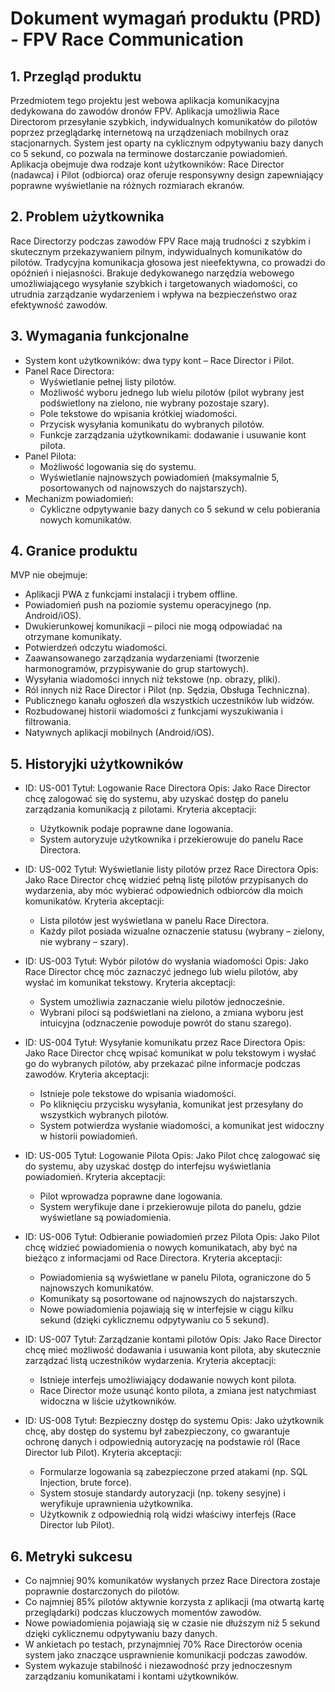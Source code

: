 # Dokument wymagań produktu (PRD) - FPV Race Communication
## 1. Przegląd produktu
Przedmiotem tego projektu jest webowa aplikacja komunikacyjna dedykowana do zawodów dronów FPV. Aplikacja umożliwia Race Directorom przesyłanie szybkich, indywidualnych komunikatów do pilotów poprzez przeglądarkę internetową na urządzeniach mobilnych oraz stacjonarnych. System jest oparty na cyklicznym odpytywaniu bazy danych co 5 sekund, co pozwala na terminowe dostarczanie powiadomień. Aplikacja obejmuje dwa rodzaje kont użytkowników: Race Director (nadawca) i Pilot (odbiorca) oraz oferuje responsywny design zapewniający poprawne wyświetlanie na różnych rozmiarach ekranów.

## 2. Problem użytkownika
Race Directorzy podczas zawodów FPV Race mają trudności z szybkim i skutecznym przekazywaniem pilnym, indywidualnych komunikatów do pilotów. Tradycyjna komunikacja głosowa jest nieefektywna, co prowadzi do opóźnień i niejasności. Brakuje dedykowanego narzędzia webowego umożliwiającego wysyłanie szybkich i targetowanych wiadomości, co utrudnia zarządzanie wydarzeniem i wpływa na bezpieczeństwo oraz efektywność zawodów.

## 3. Wymagania funkcjonalne
- System kont użytkowników: dwa typy kont – Race Director i Pilot.
- Panel Race Directora:
  - Wyświetlanie pełnej listy pilotów.
  - Możliwość wyboru jednego lub wielu pilotów (pilot wybrany jest podświetlony na zielono, nie wybrany pozostaje szary).
  - Pole tekstowe do wpisania krótkiej wiadomości.
  - Przycisk wysyłania komunikatu do wybranych pilotów.
  - Funkcje zarządzania użytkownikami: dodawanie i usuwanie kont pilota.
- Panel Pilota:
  - Możliwość logowania się do systemu.
  - Wyświetlanie najnowszych powiadomień (maksymalnie 5, posortowanych od najnowszych do najstarszych).
- Mechanizm powiadomień:
  - Cykliczne odpytywanie bazy danych co 5 sekund w celu pobierania nowych komunikatów.

## 4. Granice produktu
MVP nie obejmuje:
- Aplikacji PWA z funkcjami instalacji i trybem offline.
- Powiadomień push na poziomie systemu operacyjnego (np. Android/iOS).
- Dwukierunkowej komunikacji – piloci nie mogą odpowiadać na otrzymane komunikaty.
- Potwierdzeń odczytu wiadomości.
- Zaawansowanego zarządzania wydarzeniami (tworzenie harmonogramów, przypisywanie do grup startowych).
- Wysyłania wiadomości innych niż tekstowe (np. obrazy, pliki).
- Ról innych niż Race Director i Pilot (np. Sędzia, Obsługa Techniczna).
- Publicznego kanału ogłoszeń dla wszystkich uczestników lub widzów.
- Rozbudowanej historii wiadomości z funkcjami wyszukiwania i filtrowania.
- Natywnych aplikacji mobilnych (Android/iOS).

## 5. Historyjki użytkowników
- ID: US-001
  Tytuł: Logowanie Race Directora
  Opis: Jako Race Director chcę zalogować się do systemu, aby uzyskać dostęp do panelu zarządzania komunikacją z pilotami.
  Kryteria akceptacji:
    - Użytkownik podaje poprawne dane logowania.
    - System autoryzuje użytkownika i przekierowuje do panelu Race Directora.

- ID: US-002
  Tytuł: Wyświetlanie listy pilotów przez Race Directora
  Opis: Jako Race Director chcę widzieć pełną listę pilotów przypisanych do wydarzenia, aby móc wybierać odpowiednich odbiorców dla moich komunikatów.
  Kryteria akceptacji:
    - Lista pilotów jest wyświetlana w panelu Race Directora.
    - Każdy pilot posiada wizualne oznaczenie statusu (wybrany – zielony, nie wybrany – szary).

- ID: US-003
  Tytuł: Wybór pilotów do wysłania wiadomości
  Opis: Jako Race Director chcę móc zaznaczyć jednego lub wielu pilotów, aby wysłać im komunikat tekstowy.
  Kryteria akceptacji:
    - System umożliwia zaznaczanie wielu pilotów jednocześnie.
    - Wybrani piloci są podświetlani na zielono, a zmiana wyboru jest intuicyjna (odznaczenie powoduje powrót do stanu szarego).

- ID: US-004
  Tytuł: Wysyłanie komunikatu przez Race Directora
  Opis: Jako Race Director chcę wpisać komunikat w polu tekstowym i wysłać go do wybranych pilotów, aby przekazać pilne informacje podczas zawodów.
  Kryteria akceptacji:
    - Istnieje pole tekstowe do wpisania wiadomości.
    - Po kliknięciu przycisku wysyłania, komunikat jest przesyłany do wszystkich wybranych pilotów.
    - System potwierdza wysłanie wiadomości, a komunikat jest widoczny w historii powiadomień.

- ID: US-005
  Tytuł: Logowanie Pilota
  Opis: Jako Pilot chcę zalogować się do systemu, aby uzyskać dostęp do interfejsu wyświetlania powiadomień.
  Kryteria akceptacji:
    - Pilot wprowadza poprawne dane logowania.
    - System weryfikuje dane i przekierowuje pilota do panelu, gdzie wyświetlane są powiadomienia.

- ID: US-006
  Tytuł: Odbieranie powiadomień przez Pilota
  Opis: Jako Pilot chcę widzieć powiadomienia o nowych komunikatach, aby być na bieżąco z informacjami od Race Directora.
  Kryteria akceptacji:
    - Powiadomienia są wyświetlane w panelu Pilota, ograniczone do 5 najnowszych komunikatów.
    - Komunikaty są posortowane od najnowszych do najstarszych.
    - Nowe powiadomienia pojawiają się w interfejsie w ciągu kilku sekund (dzięki cyklicznemu odpytywaniu co 5 sekund).

- ID: US-007
  Tytuł: Zarządzanie kontami pilotów
  Opis: Jako Race Director chcę mieć możliwość dodawania i usuwania kont pilota, aby skutecznie zarządzać listą uczestników wydarzenia.
  Kryteria akceptacji:
    - Istnieje interfejs umożliwiający dodawanie nowych kont pilota.
    - Race Director może usunąć konto pilota, a zmiana jest natychmiast widoczna w liście użytkowników.

- ID: US-008
  Tytuł: Bezpieczny dostęp do systemu
  Opis: Jako użytkownik chcę, aby dostęp do systemu był zabezpieczony, co gwarantuje ochronę danych i odpowiednią autoryzację na podstawie ról (Race Director lub Pilot).
  Kryteria akceptacji:
    - Formularze logowania są zabezpieczone przed atakami (np. SQL Injection, brute force).
    - System stosuje standardy autoryzacji (np. tokeny sesyjne) i weryfikuje uprawnienia użytkownika.
    - Użytkownik z odpowiednią rolą widzi właściwy interfejs (Race Director lub Pilot).

## 6. Metryki sukcesu
- Co najmniej 90% komunikatów wysłanych przez Race Directora zostaje poprawnie dostarczonych do pilotów.
- Co najmniej 85% pilotów aktywnie korzysta z aplikacji (ma otwartą kartę przeglądarki) podczas kluczowych momentów zawodów.
- Nowe powiadomienia pojawiają się w czasie nie dłuższym niż 5 sekund dzięki cyklicznemu odpytywaniu bazy danych.
- W ankietach po testach, przynajmniej 70% Race Directorów ocenia system jako znaczące usprawnienie komunikacji podczas zawodów.
- System wykazuje stabilność i niezawodność przy jednoczesnym zarządzaniu komunikatami i kontami użytkowników. 